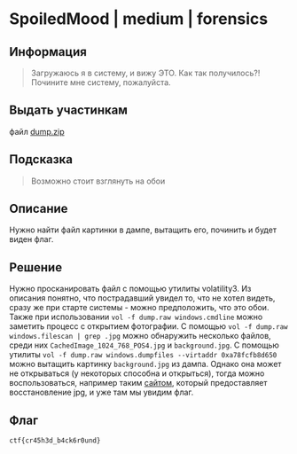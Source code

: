 # SpoiledMood | medium | forensics

## Информация
> Загружаюсь я в систему, и вижу ЭТО. Как так получилось?! Почините мне систему, пожалуйста.

## Выдать участинкам
файл [dump.zip](https://disk.yandex.ru/d/GgLdn8H8cGzwQA)

## Подсказка
> Возможно стоит взглянуть на обои

## Описание
Нужно найти файл картинки в дампе, вытащить его, починить и будет виден флаг.

## Решение
Нужно просканировать файл с помощью утилиты volatility3. Из описания понятно, что пострадавший увидел то, что не хотел видеть, сразу же при старте системы - можно предположить, что это обои. Также при использовании `vol -f dump.raw windows.cmdline` можно заметить процесс с открытием фотографии. С помощью `vol -f dump.raw windows.filescan | grep .jpg` можно обнаружить несколько файлов, среди них `CachedImage_1024_768_POS4.jpg` и `background.jpg`. С помощью утилиты `vol -f dump.raw windows.dumpfiles --virtaddr 0xa78fcfb8d650` можно вытащить картинку `background.jpg` из дампа. Однако она может не открываться (у некоторых способна и открыться), тогда можно воспользоваться, например таким [сайтом](https://jpg.repair), который предоставляет восстановление jpg, и уже там мы увидим флаг.

## Флаг
`ctf{cr45h3d_b4ck6r0und}`
